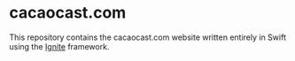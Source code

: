 # cacaocast.com

This repository contains the cacaocast.com website written entirely in Swift using the [Ignite](https://github.com/twostraws/IgniteStarter) framework.
